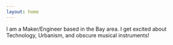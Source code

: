 ```yaml
---
layout: home
---
```


I am a Maker/Engineer based in the Bay area. I get excited about Technology, Urbanism, and obscure musical instruments!